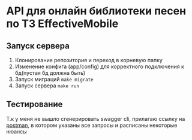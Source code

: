# API для онлайн библиотеки песен по ТЗ EffectiveMobile

## Запуск сервера
1. Клонирование репозитория и переход в корневую папку
2. Изменение конфига (app/config) для корректного подключения к бд(пустая бд должна быть)
3. Запуск миграций ```make migrate```
4. Запуск сервера ```make run```

## Тестирование
Т.к у меня не вышло сгенерировать swagger cli, прилагаю ссылку на [postman](https://elements.getpostman.com/redirect?entityId=34064111-13330aad-80ba-4d02-999f-c087a91dc8d4&entityType=collection), в
котором указаны все запросы и расписаны некоторые нюансы